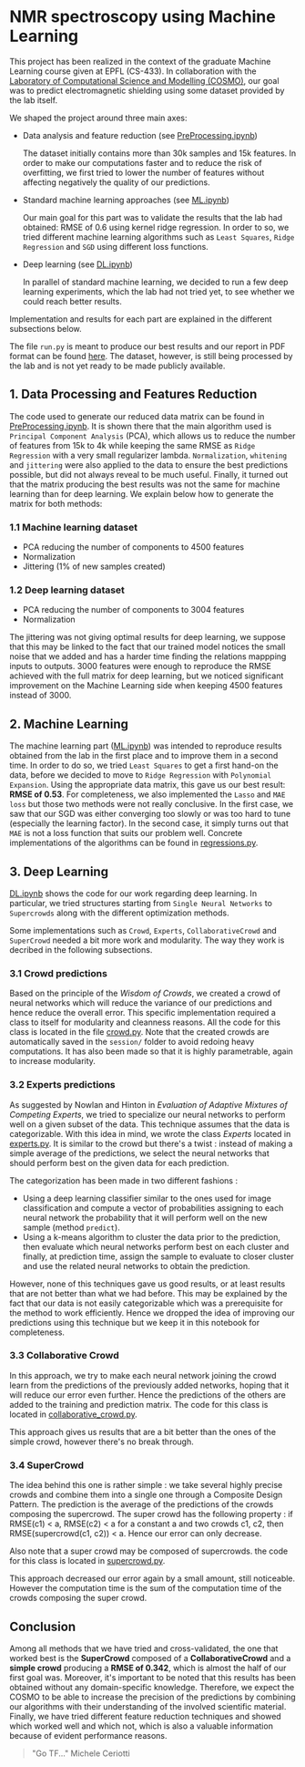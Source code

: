 # NMR spectroscopy using Machine Learning
This project has been realized in the context of the graduate Machine Learning course given at EPFL (CS-433). In collaboration with the [Laboratory of Computational Science and Modelling (COSMO)](https://cosmo.epfl.ch/), our goal was to predict electromagnetic shielding using some dataset provided by the lab itself.

We shaped the project around three main axes:

- Data analysis and feature reduction (see [PreProcessing.ipynb](https://github.com/EtienneBonvin/cosmo_project/blob/master/PreProcessing.ipynb))

    The dataset initially contains more than 30k samples and 15k features. In order to make our computations faster and to reduce the risk of overfitting, we first tried to lower the number of features without affecting negatively the quality of our predictions.

- Standard machine learning approaches (see [ML.ipynb](https://github.com/EtienneBonvin/cosmo_project/blob/master/ML.ipynb))

    Our main goal for this part was to validate the results that the lab had obtained: RMSE of 0.6 using kernel ridge regression. In order to so, we tried different machine learning algorithms such as `Least Squares`, `Ridge Regression` and `SGD` using different loss functions.

- Deep learning (see [DL.ipynb](https://github.com/EtienneBonvin/cosmo_project/blob/master/DL.ipynb))

    In parallel of standard machine learning, we decided to run a few deep learning experiments, which the lab had not tried yet, to see whether we could reach better results.

Implementation and results for each part are explained in the different subsections below.

The file `run.py` is meant to produce our best results and our report in PDF format can be found [here](https://github.com/EtienneBonvin/cosmo_project/blob/master/report.pdf). The dataset, however, is still being processed by the lab and is not yet ready to be made publicly available.

## 1. Data Processing and Features Reduction
The code used to generate our reduced data matrix can be found in [PreProcessing.ipynb](https://github.com/EtienneBonvin/cosmo_project/blob/master/PreProcessing.ipynb). It is shown there that the main algorithm used is `Principal Component Analysis` (PCA), which allows us to reduce the number of features from 15k to 4k while keeping the same RMSE as `Ridge Regression` with a very small regularizer lambda. `Normalization`, `whitening` and `jittering` were also applied to the data to ensure the best predictions possible, but did not always reveal to be much useful. Finally, it turned out that the matrix producing the best results was not the same for machine learning than for deep learning. We explain below how to generate the matrix for both methods:

### 1.1 Machine learning dataset
- PCA reducing the number of components to 4500 features
- Normalization
- Jittering (1% of new samples created)
### 1.2 Deep learning dataset
- PCA reducing the number of components to 3004 features
- Normalization

The jittering was not giving optimal results for deep learning, we suppose that this may be linked to the fact that our trained model notices the small noise that we added and has a harder time finding the relations mappping inputs to outputs.
3000 features were enough to reproduce the RMSE achieved with the full matrix for deep learning, but we noticed significant improvement on the Machine Learning side when keeping 4500 features instead of 3000.

## 2. Machine Learning
The machine learning part ([ML.ipynb](https://github.com/EtienneBonvin/cosmo_project/blob/master/ML.ipynb)) was intended to reproduce results obtained from the lab in the first place and to improve them in a second time. In order to do so, we tried `Least Squares` to get a first hand-on the data, before we decided to move to `Ridge Regression` with `Polynomial Expansion`. Using the appropriate data matrix, this gave us our best result: __RMSE of 0.53__. For completeness, we also implemented the `Lasso` and `MAE loss` but those two methods were not really conclusive. In the first case, we saw that our SGD was either converging too slowly or was too hard to tune (especially the learning factor). In the second case, it simply turns out that `MAE` is not a loss function that suits our problem well. Concrete implementations of the algorithms can be found in [regressions.py](https://github.com/EtienneBonvin/cosmo_project/blob/master/src/regressions.py).


## 3. Deep Learning
[DL.ipynb](https://github.com/EtienneBonvin/cosmo_project/blob/master/DL.ipynb) shows the code for our work regarding deep learning. In particular, we tried structures starting from `Single Neural Networks` to  `Supercrowds` along with the different optimization methods.

Some implementations such as `Crowd`, `Experts`, `CollaborativeCrowd` and `SuperCrowd` needed a bit more work and modularity. The way they work is decribed in the following subsections.

### 3.1 Crowd predictions
Based on the principle of the _Wisdom of Crowds_, we created a crowd of neural networks which will reduce the variance of our predictions and hence reduce the overall error. This specific implementation required a class to itself for modularity and cleanness reasons. All the code for this class is located in the file [crowd.py](https://github.com/EtienneBonvin/cosmo_project/blob/master/src/crowd.py). Note that the created crowds are automatically saved in the `session/` folder to avoid redoing heavy computations. It has also been made so that it is highly parametrable, again to increase modularity.

### 3.2 Experts predictions
As suggested by Nowlan and Hinton in _Evaluation of Adaptive Mixtures of Competing Experts_, we tried to specialize our neural networks to perform well on a given subset of the data. This technique assumes that the data is categorizable. With this idea in mind, we wrote the class _Experts_ located in [experts.py](https://github.com/EtienneBonvin/cosmo_project/blob/master/src/experts.py). It is similar to the crowd but there's a twist : instead of making a simple average of the predictions, we select the neural networks that should perform best on the given data for each prediction. 

The categorization has been made in two different fashions :
- Using a deep learning classifier similar to the ones used for image classification and compute a vector of probabilities assigning to each neural network the probability that it will perform well on the new sample (method `predict`).
- Using a k-means algorithm to cluster the data prior to the prediction, then evaluate which neural networks perform best on each cluster and finally, at prediction time, assign the sample to evaluate to closer cluster and use the related neural networks to obtain the prediction.

However, none of this techniques gave us good results, or at least results that are not better than what we had before. This may be explained by the fact that our data is not easily categorizable which was a prerequisite for the method to work efficiently. Hence we dropped the idea of improving our predictions using this technique but we keep it in this notebook for completeness.

### 3.3 Collaborative Crowd
In this approach, we try to make each neural network joining the crowd learn from the predictions of the previously added networks, hoping that it will reduce our error even further. Hence the predictions of the others are added to the training and prediction matrix. The code for this class is located in [collaborative_crowd.py](https://github.com/EtienneBonvin/cosmo_project/blob/master/src/collaborative_crowd.py).

This approach gives us results that are a bit better than the ones of the simple crowd, however there's no break through.

### 3.4 SuperCrowd
The idea behind this one is rather simple : we take several highly precise crowds and combine them into a single one through a Composite Design Pattern. The prediction is the average of the predictions of the crowds composing the supercrowd. 
The super crowd has the following property : if RMSE(c1) < a, RMSE(c2) < a for a constant a and two crowds c1, c2, then RMSE(supercrowd(c1, c2)) < a. Hence our error can only decrease.

Also note that a super crowd may be composed of supercrowds. the code for this class is located in [supercrowd.py](https://github.com/EtienneBonvin/cosmo_project/blob/master/src/supercrowd.py).

This approach decreased our error again by a small amount, still noticeable. However the computation time is the sum of the computation time of the crowds composing the super crowd.

## Conclusion
Among all methods that we have tried and cross-validated, the one that worked best is the __SuperCrowd__ composed of a __CollaborativeCrowd__ and a __simple crowd__ producing a __RMSE of 0.342__, which is almost the half of our first goal was. Moreover, it's important to be noted that this results has been obtained without any domain-specific knowledge. Therefore, we expect the COSMO to be able to increase the precision of the predictions by combining our algorithms with their understanding of the involved scientific material. Finally, we have tried different feature reduction techniques and showed which worked well and which not, which is also a valuable information because of evident performance reasons.

> "Go TF..."
Michele Ceriotti
